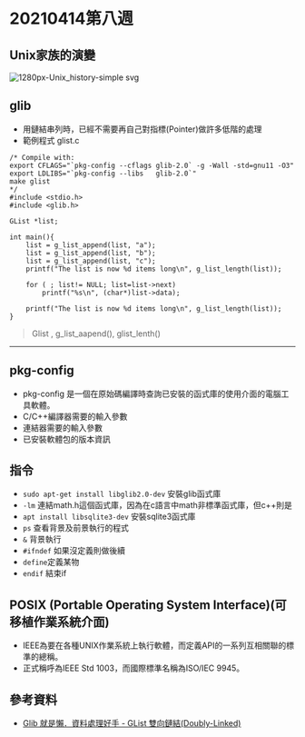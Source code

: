 # 20210414第八週
## Unix家族的演變
![1280px-Unix_history-simple svg](https://user-images.githubusercontent.com/62127656/120112671-55ea8a00-c1a9-11eb-8455-493880b82f1f.png)
## glib
* 用鏈結串列時，已經不需要再自己對指標(Pointer)做許多低階的處理
* 範例程式 glist.c
```
/* Compile with:
export CFLAGS="`pkg-config --cflags glib-2.0` -g -Wall -std=gnu11 -O3"
export LDLIBS="`pkg-config --libs   glib-2.0`"
make glist
*/
#include <stdio.h>
#include <glib.h>

GList *list;

int main(){
    list = g_list_append(list, "a");
    list = g_list_append(list, "b");
    list = g_list_append(list, "c");
    printf("The list is now %d items long\n", g_list_length(list));

    for ( ; list!= NULL; list=list->next)
        printf("%s\n", (char*)list->data);

    printf("The list is now %d items long\n", g_list_length(list));
}
```
>Glist , g_list_aapend(), glist_lenth()
---
## pkg-config
* pkg-config 是一個在原始碼編譯時查詢已安裝的函式庫的使用介面的電腦工具軟體。
* C/C++編譯器需要的輸入參數
* 連結器需要的輸入參數
* 已安裝軟體包的版本資訊
## 指令
* ```sudo apt-get install libglib2.0-dev``` 安裝glib函式庫
* ```-lm``` 連結math.h這個函式庫，因為在c語言中math非標準函式庫，但c++則是
* ```apt install libsqlite3-dev``` 安裝sqlite3函式庫
* ```ps``` 查看背景及前景執行的程式
* ```&``` 背景執行
* ```#ifndef``` 如果沒定義則做後續
* ```define```定義某物
* ```endif``` 結束if
## POSIX (Portable Operating System Interface)(可移植作業系統介面)
* IEEE為要在各種UNIX作業系統上執行軟體，而定義API的一系列互相關聯的標準的總稱。
* 正式稱呼為IEEE Std 1003，而國際標準名稱為ISO/IEC 9945。
## 參考資料
* [Glib 就是懶．資料處理好手 - GList 雙向鏈結(Doubly-Linked)](https://fred-zone.blogspot.com/2009/01/glib-glist-doubly-linked.html)
